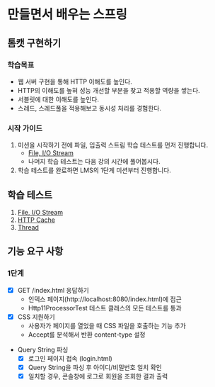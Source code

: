 # 만들면서 배우는 스프링

## 톰캣 구현하기

### 학습목표
- 웹 서버 구현을 통해 HTTP 이해도를 높인다.
- HTTP의 이해도를 높혀 성능 개선할 부분을 찾고 적용할 역량을 쌓는다.
- 서블릿에 대한 이해도를 높인다.
- 스레드, 스레드풀을 적용해보고 동시성 처리를 경험한다.

### 시작 가이드
1. 미션을 시작하기 전에 파일, 입출력 스트림 학습 테스트를 먼저 진행합니다.
    - [File, I/O Stream](study/src/test/java/study)
    - 나머지 학습 테스트는 다음 강의 시간에 풀어봅시다.
2. 학습 테스트를 완료하면 LMS의 1단계 미션부터 진행합니다.

## 학습 테스트
1. [File, I/O Stream](study/src/test/java/study)
2. [HTTP Cache](study/src/test/java/cache)
3. [Thread](study/src/test/java/thread)

## 기능 요구 사항

### 1단계 

- [x] GET /index.html 응답하기
   - 인덱스 페이지(http://localhost:8080/index.html)에 접근
   - Http11ProcessorTest 테스트 클래스의 모든 테스트를 통과
- [x] CSS 지원하기
   - 사용자가 페이지를 열었을 때 CSS 파일을 호출하는 기능 추가
   - Accept를 분석해서 반환 content-type 설정
- Query String 파싱 
   - [x] 로그인 페이지 접속 (login.html)
   - [x] Query String을 파싱 후 아이디/비밀번호 일치 확인
   - [x] 일치할 경우, 콘솔창에 로그로 회원을 조회한 결과 출력
